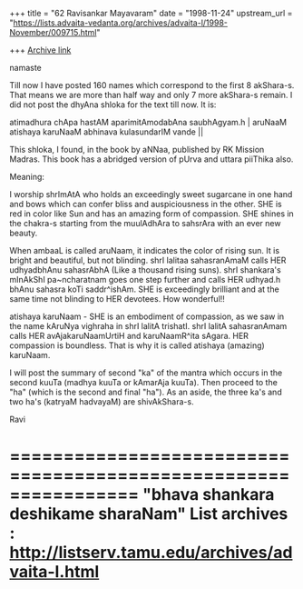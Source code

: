 +++
title = "62 Ravisankar Mayavaram"
date = "1998-11-24"
upstream_url = "https://lists.advaita-vedanta.org/archives/advaita-l/1998-November/009715.html"

+++
[Archive link](https://lists.advaita-vedanta.org/archives/advaita-l/1998-November/009715.html)

namaste

Till now I have posted 160 names which correspond to the first 8
akShara-s. That means we are more than half way and only 7 more
akShara-s remain. I did not post the dhyAna shloka for the text
till now. It is:

atimadhura chApa hastAM aparimitAmodabAna saubhAgyam.h |
aruNaaM atishaya karuNaaM abhinava kulasundarIM vande ||

This shloka, I found, in the book by aNNaa, published by RK
Mission Madras. This book has a abridged version of pUrva and
uttara piiThika also.

Meaning:

I worship shrImAtA who holds an exceedingly sweet
sugarcane in one hand and bows which can confer bliss and
auspiciousness in the other. SHE is red in color like Sun and has
an amazing form of compassion. SHE shines in the chakra-s
starting from the muulAdhAra to sahsrAra  with an ever new
beauty.

When ambaaL is called aruNaam, it indicates the color of rising
sun. It is bright and beautiful, but not blinding. shrI lalitaa
sahasranAmaM calls HER udhyadbhAnu sahasrAbhA (Like a thousand
rising suns). shrI shankara's mInAkShI pa~ncharatnam goes one
step further and calls HER udhyad.h bhAnu sahasra koTi
saddr^ishAm. SHE is exceedingly brilliant and at the same time
not blinding to HER devotees. How wonderful!!

atishaya karuNaam - SHE is an embodiment of compassion, as we saw
in the name kAruNya vighraha in shrI lalitA trishatI. shrI lalitA
sahasranAmam calls HER avAjakaruNaamUrtiH and karuNaamR^ita
sAgara. HER compassion is boundless. That is why it is called
atishaya (amazing) karuNaam.

I will post the summary of second "ka" of the mantra which occurs
in the second kuuTa (madhya kuuTa or kAmarAja kuuTa). Then
proceed to the "ha" (which is the second and final "ha"). As an
aside, the three ka's and two ha's (katryaM hadvayaM) are
shivAkShara-s.

Ravi

================================================================
"bhava shankara deshikame sharaNam"
List archives : http://listserv.tamu.edu/archives/advaita-l.html
================================================================

